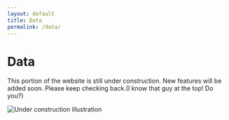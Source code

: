 ```yaml
---
layout: default
title: Data
permalink: /data/
---
```


<div class="section-intro">
  <h1>Data</h1>
  <p>This portion of the website is still under construction. New features will be added soon. Please keep checking back.(I know that guy at the top! Do you?)</p>
  <img src="{{ '/assets/images/Under_Construction.png' | relative_url }}" alt="Under construction illustration" loading="lazy">
  
</div>
